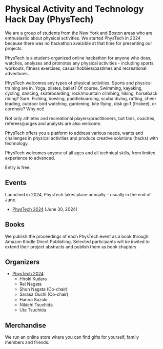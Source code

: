 # Physical Activity and Technology Hack Day (PhysTech)

We are a group of students from the New York and Boston areas who are enthusiastic about physical activities. We started PhysTech in 2024 because there was no hackathon avaialble at that time for presenting our projects. 

<!-- fitness and wellbeing

 - sports, recreational activities and analytics
fitness workout, 

love practice, watch and analyze physical activities 
are enthusiastic about 
sports analytics 
-->

PhysTech is a student-organized online hackathon for anyone who does, watches, analyzes and promotes any physical activities - including sports, workouts, fitness exercises, casual hobbies/pastimes and recreational adventures. 

PhysTech welcomes any types of physical activities. Sports and physical training are in. Yoga, pilates, ballet? Of course. Swimming, kayaking, cycling, dancing, skateboarding, rock/mountain climbing, hiking, horseback riding? Sure. Fishing, bowling, paddleboarding, scuba diving, rafting, cheer leading, outdoor bird watching, gardening, kite flying, disk golf (frisbee), or cornhole? Why not! 

Not only athletes and recreational players/practitioners, but fans, coaches, referees/judges and analysts are also welcome. 
<!--You would be a great participant in PhysTech as far as you love what you are doing.-->

PhysTech offers you a platform to address various needs, wants and challenges in physical activities and produce creative solutions (hacks) with technology.
<!--
that inspires you to think of needs, wants and challenges in interacting with animals. 
It is intended to help you ignite creative solutions (hacks) with technology and innovate human-animal relationships.
-->

PhysTech welcomes anyone of all ages and all technical skills, from limited experience to advanced. 

Entry is free.

<a name="events"></a>
## Events

Launched in 2024, PhysTech takes place annually – usually in the end of June.

- [PhysTech 2024](2024.md) (June 30, 2024)

<a name="books"></a>
## Books

We publish the proceedings of each PhysTech event as a book through Amazon Kindle Direct Publishing. Selected participants will be invited to extend their project abstracts and publish them as book chapters.

<a name="organizers"></a>
## Organizers

- [PhysTech 2024](2024.md)
  - Hiroki Kudara
  - Rei Nagata
  - Shun Nagata (Co-chair)
  - Sarasa Ouchi (Co-chair)
  - Hanna Suzuki
  - Nikichi Tsuchida
  - Uta Tsuchida
  
<a name="merchandise"></a>
## Merchandise

We run an online store where you can find gifts for yourself, family members and friends.  

